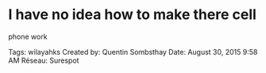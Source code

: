 # I have no idea how to make there cell
phone work

Tags: wilayahks
Created by: Quentin Sombsthay
Date: August 30, 2015 9:58 AM
Réseau: Surespot